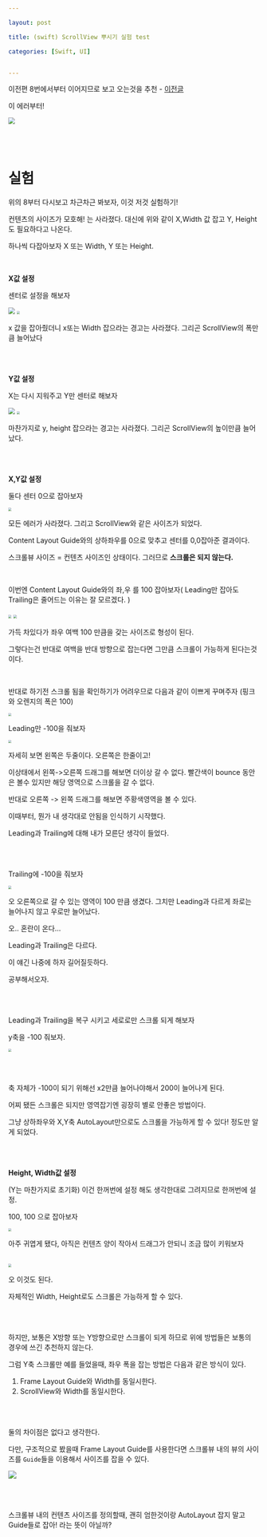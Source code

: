 ```yaml
---

layout: post

title: (swift) ScrollView 뿌시기 실험 test

categories: [Swift, UI]


---
```




이전편 8번에서부터 이어지므로 보고 오는것을 추천 - [이전글](https://jiseobkim.github.io/swift/ui/2021/03/17/swift-ScrollView-뿌시기.html)



이 에러부터!

<img src="/assets/images/2021-03-17/img-9.png" style="zoom:80%;" />



<br><br>

# 실험



위의 8부터 다시보고 차근차근 봐보자, 이것 저것 실험하기!

컨텐츠의 사이즈가 모호해! 는 사라졌다. 대신에 위와 같이 X,Width 값 잡고 Y, Height도 필요하다고 나온다. 

하나씩 다잡아보자 X 또는 Width, Y 또는 Height.

<br>

**X값 설정**

센터로 설정을 해보자

<img src="/assets/images/2021-03-18/img-10.png" style="zoom:80%;" />

<img src="/assets/images/2021-03-18/img-11.png" style="zoom:40%;" />

x 값을 잡아줬더니 x또는 Width 잡으라는 경고는 사라졌다. 그리곤 ScrollView의 폭만큼 늘어났다

<br><br>

**Y값 설정**

X는 다시 지워주고 Y만 센터로 해보자

<img src="/assets/images/2021-03-18/img-12.png" style="zoom:80%;" />

<img src="/assets/images/2021-03-18/img-13.png" style="zoom:40%;" />

마찬가지로 y, height 잡으라는 경고는 사라졌다. 그리곤 ScrollView의 높이만큼 늘어났다.

<br><br>

**X,Y값 설정**

둘다 센터 0으로 잡아보자

<img src="/assets/images/2021-03-18/img-14.png" style="zoom:40%;" />



모든 에러가 사라졌다. 그리고 ScrollView와 같은 사이즈가 되었다.

Content Layout Guide와의 상하좌우를 0으로 맞추고 센터를 0,0잡아준 결과이다.

스크롤뷰 사이즈 = 컨텐츠 사이즈인 상태이다. 그러므로 **스크롤은 되지 않는다.**

<br>

이번엔 Content Layout Guide와의 좌,우 를 100 잡아보자( Leading만 잡아도 Trailing은 줄어드는 이유는 잘 모르겠다. )

<img src="/assets/images/2021-03-18/img-15.png" style="zoom:40%;" />

<img src="/assets/images/2021-03-18/img-17.png" style="zoom:40%;" />

가득 차있다가 좌우 여백 100 만큼을 갖는 사이즈로 형성이 된다.

그렇다는건 반대로 여백을 반대 방향으로 잡는다면 그만큼 스크롤이 가능하게 된다는것이다.



<br>



반대로 하기전 스크롤 됨을 확인하기가 어려우므로 다음과 같이 이쁘게 꾸며주자 (핑크와 오렌지의 폭은 100)

<img src="/assets/images/2021-03-18/img-18.png" style="zoom:40%;" />



<br>

Leading만 -100을 줘보자

<img src="/assets/images/2021-03-18/img-19.png" style="zoom:40%;" />



자세히 보면 왼쪽은 두줄이다. 오른쪽은 한줄이고!

이상태에서 왼쪽->오른쪽 드래그를 해보면 더이상 갈 수 없다. 빨간색이 bounce 동안은 볼수 있지만 해당 영역으로 스크롤을 갈 수 없다.

반대로 오른쪽 -> 왼쪽 드래그를 해보면 주황색영역을 볼 수 있다. 

이때부터, 뭔가 내 생각대로 안됨을 인식하기 시작했다.

Leading과 Trailing에 대해 내가 모른단 생각이 들었다.



<br><br>

Trailing에 -100을 줘보자

<img src="/assets/images/2021-03-18/img-20.png" style="zoom:40%;" />

오 오른쪽으로 갈 수 있는 영역이 100 만큼 생겼다. 그치만 Leading과 다르게 좌로는 늘어나지 않고 우로만 늘어났다.

오.. 혼란이 온다... 

Leading과 Trailing은 다르다.

이 얘긴 나중에 하자 길어질듯하다.

공부해서오자.

<br><br>

Leading과 Trailing을 복구 시키고 세로로만 스크롤 되게 해보자

y축을 -100 줘보자.

<img src="/assets/images/2021-03-18/img-23.png" style="zoom:40%;" />



<br><br>

축 자체가 -100이 되기 위해선 x2만큼 늘어나야해서 200이 늘어나게 된다.

어찌 됐든 스크롤은 되지만 영역잡기엔 굉장히 별로 안좋은 방법이다.

그냥 상하좌우와 X,Y축 AutoLayout만으로도 스크롤을 가능하게 할 수 있다! 정도만 알게 되었다.

<br><br>

**Height, Width값 설정**

(Y는 마찬가지로 초기화) 이건 한꺼번에 설정 해도 생각한대로 그려지므로 한꺼번에 설정.

100, 100 으로 잡아보자

<img src="/assets/images/2021-03-18/img-21.png" style="zoom:40%;" />

아주 귀엽게 됐다, 아직은 컨텐츠 양이 작아서 드래그가 안되니 조금 많이 키워보자



<br>

<img src="/assets/images/2021-03-18/img-22.png" style="zoom:40%;" />

오 이것도 된다.

자체적인 Width, Height로도 스크롤은 가능하게 할 수 있다.

<br><br>

하지만, 보통은 X방향 또는 Y방향으로만 스크롤이 되게 하므로 위에 방법들은 보통의 경우에 쓰긴 추천하지 않는다.

 그럼 Y축 스크롤만 예를 들었을때, 좌우 폭을 잡는 방법은 다음과 같은 방식이 있다.

1. Frame Layout Guide와 Width를 동일시한다.
2. ScrollView와 Width를 동일시한다.

<br><br>

둘의 차이점은 없다고 생각한다.

다만, 구조적으로 봤을때 Frame Layout Guide를 사용한다면 스크롤뷰 내의 뷰의 사이즈를 `Guide`들을 이용해서 사이즈를 잡을 수 있다.

<img src="/assets/images/2021-03-18/img-24.png" style="zoom:100%;" />

<br><br>

스크롤뷰 내의 컨텐츠 사이즈를 정의할때, 괜히 엄한것이랑 AutoLayout 잡지 말고 Guide들로 잡아! 라는 뜻이 아닐까?

